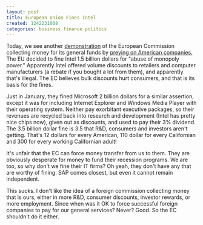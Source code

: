 ```yaml
---
layout: post
title: European Union Fines Intel
created: 1242231008
categories: business finance politics
---
```

Today, we see another [demonstration](http://www.reuters.com/article/businessNews/idUSTRE54C1SO20090513) of the European Commission collecting money for its general funds by [preying on American companies.](http://dailycow.org/node/443) The EU decided to fine Intel 1.5 billion dollars for "abuse of monopoly power." Apparently Intel offered volume discounts to retailers and computer manufacturers (a rebate if you bought a lot from them), and apparently that's illegal. The EC believes bulk discounts hurt consumers, and that is its basis for the fines.

Just in January, they fined Microsoft 2 billion dollars for a similar assertion, except it was for including Internet Explorer and Windows Media Player with their operating system. Neither pay exorbitant executive packages, so their revenues are recycled back into research and development (Intel has pretty nice chips now), given out as discounts, and used to pay their 3% dividend. The 3.5 billion dollar fine is 3.5 that R&D, consumers and investors aren't getting. That's 12 dollars for every American, 110 dollar for every Californian and 300 for every working Californian adult!

It's unfair that the EC can force money transfer from us to them. They are obviously desperate for money to fund their recession programs. We are too, so why don't we fine their IT firms? Oh yeah, they don't have any that are worthy of fining. SAP comes closest, but even it cannot remain independent.

This sucks. I don't like the idea of a foreign commission collecting money that is ours, either in more R&D, consumer discounts, investor rewards, or more employment. Since when was it OK to force successful foreign companies to pay for our general services? Never? Good. So the EC shouldn't do it either.
